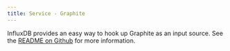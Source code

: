 ```yaml
---
title: Service - Graphite
---
```


InfluxDB provides an easy way to hook up Graphite as an input source. See the [README on Github](https://github.com/influxdb/influxdb/blob/master/services/graphite/README.md) for more information.